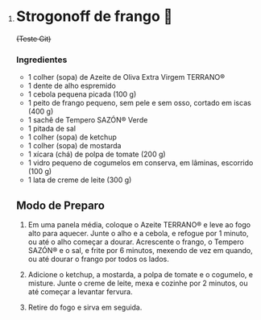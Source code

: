1. # Strogonoff de frango 🐔
   ~~(Teste Git)~~
   ### Ingredientes
   - 1 colher (sopa) de Azeite de Oliva Extra Virgem TERRANO®
   - 1 dente de alho espremido
   - 1 cebola pequena picada (100 g)
   - 1 peito de frango pequeno, sem pele e sem osso, cortado em iscas (400 g)
   - 1 sachê de Tempero SAZÓN® Verde
   - 1 pitada de sal
   - 1 colher (sopa) de ketchup
   - 1 colher (sopa) de mostarda
   - 1 xícara (chá) de polpa de tomate (200 g)
   - 1 vidro pequeno de cogumelos em conserva, em lâminas, escorrido (100 g)
   - 1 lata de creme de leite (300 g)

   ## Modo de Preparo
   1. Em uma panela média, coloque o Azeite TERRANO® e leve ao fogo alto para aquecer. Junte o alho e a cebola, e refogue por 1 minuto, ou até o alho começar a dourar. Acrescente o frango, o Tempero SAZÓN® e o sal, e frite por 6 minutos, mexendo de vez em quando, ou até dourar o frango por todos os lados.

   2. Adicione o ketchup, a mostarda, a polpa de tomate e o cogumelo, e misture. Junte o creme de leite, mexa e cozinhe por 2 minutos, ou até começar a levantar fervura.

   3. Retire do fogo e sirva em seguida.
